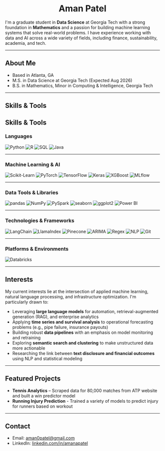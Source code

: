 <h1 align="center">Aman Patel</h1>


I'm a graduate student in **Data Science** at Georgia Tech with a strong foundation in **Mathematics** and a passion for building machine learning systems that solve real-world problems. I have experience working with data and AI across a wide variety of fields, including finance, sustainability, academia, and tech.

---

## About Me

- Based in Atlanta, GA  
- M.S. in Data Science at Georgia Tech (Expected Aug 2026)  
- B.S. in Mathematics, Minor in Computing & Intelligence, Georgia Tech  

---

## Skills & Tools

## Skills & Tools

### Languages  
![Python](https://img.shields.io/badge/Python-3776AB?style=flat-square&logo=python&logoColor=white)
![R](https://img.shields.io/badge/R-276DC3?style=flat-square&logo=r&logoColor=white)
![SQL](https://img.shields.io/badge/SQL-003B57?style=flat-square&logo=postgresql&logoColor=white)
![Java](https://img.shields.io/badge/Java-007396?style=flat-square&logo=java&logoColor=white)

---

### Machine Learning & AI  
![Scikit-Learn](https://img.shields.io/badge/Scikit--Learn-F7931E?style=flat-square&logo=scikit-learn&logoColor=black)
![PyTorch](https://img.shields.io/badge/PyTorch-EE4C2C?style=flat-square&logo=pytorch&logoColor=white)
![TensorFlow](https://img.shields.io/badge/TensorFlow-FF6F00?style=flat-square&logo=tensorflow&logoColor=white)
![Keras](https://img.shields.io/badge/Keras-D00000?style=flat-square&logo=keras&logoColor=white)
![XGBoost](https://img.shields.io/badge/XGBoost-EC6839?style=flat-square&logo=python&logoColor=white)
![MLflow](https://img.shields.io/badge/MLflow-0194E2?style=flat-square)

---

### Data Tools & Libraries  
![pandas](https://img.shields.io/badge/pandas-150458?style=flat-square&logo=pandas&logoColor=white)
![NumPy](https://img.shields.io/badge/NumPy-013243?style=flat-square&logo=numpy&logoColor=white)
![PySpark](https://img.shields.io/badge/PySpark-E25A1C?style=flat-square)
![seaborn](https://img.shields.io/badge/seaborn-2E8B57?style=flat-square)
![ggplot2](https://img.shields.io/badge/ggplot2-EE4444?style=flat-square)
![Power BI](https://img.shields.io/badge/Power%20BI-F2C811?style=flat-square&logo=powerbi&logoColor=black)

---

### Technologies & Frameworks  
![LangChain](https://img.shields.io/badge/LangChain-000000?style=flat-square)
![LlamaIndex](https://img.shields.io/badge/LlamaIndex-4B32C3?style=flat-square)
![Pinecone](https://img.shields.io/badge/Pinecone-1E90FF?style=flat-square)
![ARIMA](https://img.shields.io/badge/ARIMA-4682B4?style=flat-square)
![Regex](https://img.shields.io/badge/Regex-E10098?style=flat-square)
![NLP](https://img.shields.io/badge/NLP-9C27B0?style=flat-square)
![Git](https://img.shields.io/badge/Git-F05032?style=flat-square&logo=git&logoColor=white)

---

### Platforms & Environments  
![Databricks](https://img.shields.io/badge/Databricks-FE4720?style=flat-square&logo=databricks&logoColor=white)

---

## Interests

My current interests lie at the intersection of applied machine learning, natural language processing, and infrastructure optimization. I'm particularly drawn to:

- Leveraging **large language models** for automation, retrieval-augmented generation (RAG), and enterprise analytics  
- Applying **time series and survival analysis** to operational forecasting problems (e.g., pipe failure, insurance payouts)  
- Building robust **data pipelines** with an emphasis on model monitoring and retraining  
- Exploring **semantic search and clustering** to make unstructured data more actionable  
- Researching the link between **text disclosure and financial outcomes** using NLP and statistical modeling

---

## Featured Projects

- **Tennis Analytics** – Scraped data for 80,000 matches from ATP website and built a win predictor model  
- **Running Injury Prediction** - Trained a variety of models to predict injury for runners based on workout

---

## Contact

- Email: aman0patel@gmail.com  
- LinkedIn: [linkedin.com/in/amanapatel](https://linkedin.com/in/amanapatel)
